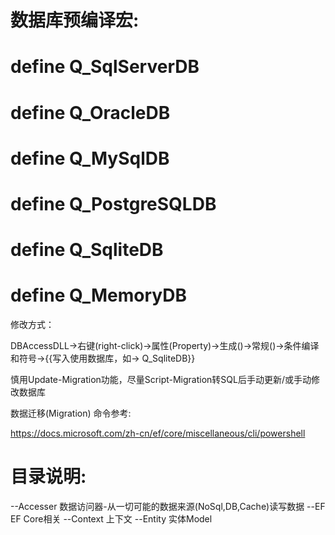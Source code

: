 ﻿# 数据库预编译宏:
# define Q_SqlServerDB
# define Q_OracleDB
# define Q_MySqlDB
# define Q_PostgreSQLDB
# define Q_SqliteDB
# define Q_MemoryDB

修改方式：

DBAccessDLL->右键(right-click)->属性(Property)->生成()->常规()->条件编译和符号->{{写入使用数据库，如-> Q_SqliteDB}}

慎用Update-Migration功能，尽量Script-Migration转SQL后手动更新/或手动修改数据库

数据迁移(Migration) 命令参考:

https://docs.microsoft.com/zh-cn/ef/core/miscellaneous/cli/powershell


# 目录说明:

--Accesser		数据访问器-从一切可能的数据来源(NoSql,DB,Cache)读写数据
--EF			EF Core相关
  --Context		上下文
  --Entity		实体Model